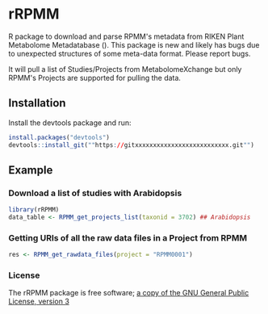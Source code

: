 # rRPMM

R package to download and parse RPMM's metadata from RIKEN Plant Metabolome 
Metadatabase (). This package is new and likely has bugs due to unexpected 
structures of some meta-data format. Please report bugs.

It will pull a list of Studies/Projects from MetabolomeXchange but only RPMM's 
Projects are supported for pulling the data.

## Installation
Install the devtools package and run:

```r
install.packages("devtools")
devtools::install_git(""https://gitxxxxxxxxxxxxxxxxxxxxxxxxxx.git"")

```
## Example

### Download a list of studies with Arabidopsis

```r
library(rRPMM)
data_table <- RPMM_get_projects_list(taxonid = 3702) ## Arabidopsis
```



### Getting URIs of all the raw data files in a Project from RPMM

```r
res <- RPMM_get_rawdata_files(project = "RPMM0001")
```

### License

The rRPMM package is free software; [a copy of the GNU General Public License, version 3](http://www.r-project.org/Licenses/GPL-3)
